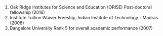 1. Oak Ridge Institutes for Science and Education (ORISE) Post-doctoral fellowship (2016)
1. Institute Tuition Waiver Freeship, Indian Institute of Technology - Madras (2008)
1. Bangalore University Rank 5 for overall academic performance (2007)
